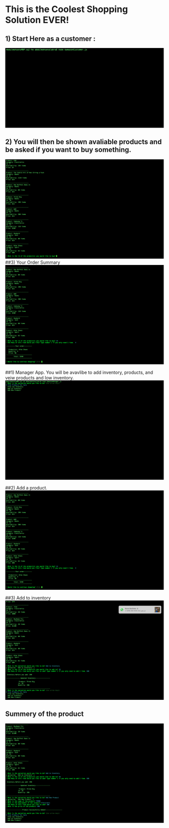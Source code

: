 # This is the Coolest Shopping Solution EVER!

## 1) Start Here as a customer :
![my logo](start.png)

## 2) You will then be shown avaliable products and be asked if you want to buy something. 
![my logo](2ndStage.png)
##3) Your Order Summary
![my logo](recipt.png)

##1) Manager App. You will be avavlibe to add inventory, products, and veiw products and low inventory.   
![my logo](manager.png)

##2) Add a product.
![my logo](add.png)

##3) Add to inventory 
![my logo](add2.png)


## Summery of the product
![my logo](func.png)